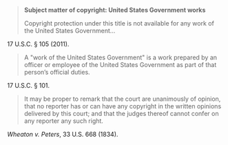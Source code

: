 > **Subject matter of copyright: United States Government works**
>
> Copyright protection under this title is not available for any work of
> the United States Government...

17 U.S.C. § 105 (2011).

> A "work of the United States Government" is a work prepared by an
> officer or employee of the United States Government as part of that
> person’s official duties.

17 U.S.C. § 101.

> It may be proper to remark that the court are unanimously of opinion,
> that no reporter has or can have any copyright in the written opinions
> delivered by this court; and that the judges thereof cannot confer on
> any reporter any such right.

_Wheaton v. Peters_, 33 U.S. 668 (1834).
